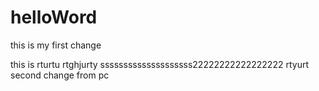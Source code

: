 # helloWord

this is my first change

this is rturtu rtghjurty ssssssssssssssssssss22222222222222222 rtyurt second change from pc

